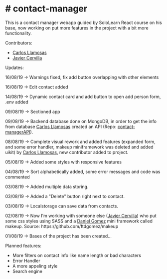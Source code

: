 <h1># contact-manager</h1>

<p>This is a contact manager webapp guided by SoloLearn React course on his base, now working on put more features in the project with a bit more functionality.</p>
<p>Contributors:<ul>
<li><a href=https://github.com/Chokolove>Carlos Llamosas</a></li>
<li><a href=https://github.com/JavierCervilla>Javier Cervilla</a></li></ul></p>

Updates:
<p>16/08/19 -> Warnings fixed, fix add button overlapping with other elements</p>
<p>16/08/19 -> Edit contact added</p>
<p>14/08/19 -> Dynamic contact card and add button to open add person form, .env added</p>
<p>09/08/19 -> Sectioned app</p>
<p>09/08/19 -> Backend database done on MongoDB, in order to get the info from database <a href=https://github.com/Chokolove>Carlos Llamosas</a> created an API (Repo: <a href=https://github.com/Chokolove/contact-managerAPI>contact-managerAPI</a>).</p>
<p>08/08/19 -> Complete visual rework and added features (expanded form, and some error handler, makeup miniframework was deleted and added uikit) by <a href=https://github.com/Chokolove>Carlos Llamosas</a>, new contributor added to project.</p>
<p>05/08/19 -> Added some styles with responsive features</p>
<p>04/08/19 -> Sort alphabetically added, some error messages and code was commented</p>
<p>03/08/19 -> Added multiple data storing.</p>
<p>03/08/19 -> Added a "Delete" button right next to contact.</p>
<p>03/08/19 -> Localstorage can save data from contacts.</p>
<p>02/08/19 -> Now I'm working with someone else (<a href=https://github.com/JavierCervilla>Javier Cervilla</a>) who put some css styles using SASS and a <a href=https://github.com/ftdgomez>Daniel Gomez</a> mini framework called makeup. Source: https://github.com/ftdgomez/makeup</p>
<p>01/08/19 -> Bases of the project has been created...</p>

Planned features:
<ul><li>More filters on contact info like name length or bad characters</li>
  <li>Error Handler</li>
  <li>A more appeling style</li>
  <li>Search engine</li>
</ul>
